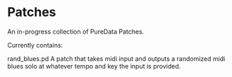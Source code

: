 # Patches
An in-progress collection of PureData Patches.

Currently contains:

rand_blues.pd
A patch that takes midi input and outputs a randomized midi blues solo at whatever tempo and key the input is provided.
